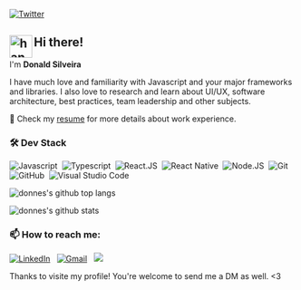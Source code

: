 <!--
**donnes/donnes** is a ✨ _special_ ✨ repository because its `README.md` (this file) appears on your GitHub profile.

Here are some ideas to get you started:

- 🔭 I’m currently working on ...
- 🌱 I’m currently learning ...
- 👯 I’m looking to collaborate on ...
- 🤔 I’m looking for help with ...
- 💬 Ask me about ...
- 📫 How to reach me: ...
- 😄 Pronouns: ...
- ⚡ Fun fact: ...
-->

[![Twitter](https://img.shields.io/twitter/follow/donaldsilveira?style=social)](https://twitter.com/intent/follow?screen_name=donaldsilveira)

## <img alt="handwavegif" src="https://user-images.githubusercontent.com/39513876/112366216-8cfe7400-8cfe-11eb-8116-7d3dbae20e97.gif" width='40' align="left"/> Hi there!

I'm **Donald Silveira**

I have much love and familiarity with Javascript and your major frameworks and libraries. I also love to research and learn about UI/UX, software architecture, best practices, team leadership and other subjects.

📄 Check my [resume](/docs/Donald-Resume.png) for more details about work experience.


### 🛠 Dev Stack

![Javascript](https://img.shields.io/badge/-JavaScript-05122A?style=flat&logo=javascript)&nbsp;
![Typescript](https://img.shields.io/badge/-TypeScript-05122A?style=flat&logo=typescript)&nbsp;
![React.JS](https://img.shields.io/badge/-React.JS-05122A?style=flat&logo=react)&nbsp;
![React Native](https://img.shields.io/badge/-React%20Native-05122A?style=flat&logo=react)&nbsp;
![Node.JS](https://img.shields.io/badge/-Node.JS-05122A?style=flat&logo=node.js)&nbsp;
![Git](https://img.shields.io/badge/-Git-05122A?style=flat&logo=git)&nbsp;
![GitHub](https://img.shields.io/badge/-GitHub-05122A?style=flat&logo=github)&nbsp;
![Visual Studio Code](https://img.shields.io/badge/-Visual%20Studio%20Code-05122A?style=flat&logo=visual-studio-code&logoColor=007ACC)&nbsp;


![donnes's github top langs](https://github-readme-stats.vercel.app/api/top-langs/?username=donnes&langs_count=10&layout=compact&theme=tokyonight)

![donnes's github stats](https://github-readme-stats.vercel.app/api?username=donnes&count_private=true&show_icons=true&theme=tokyonight&hide=contribs,stars)

### 📫 How to reach me:

<a href="https://www.linkedin.com/in/donaldsilveira/"><img alt="LinkedIn" src="https://img.shields.io/badge/LinkedIn%20-%230077B5.svg?&style=flat&logo=linkedin&logoColor=white"/></a> &nbsp;
<a href="mailto:donaldsilveira@gmail.com"><img alt="Gmail" src="https://img.shields.io/badge/Gmail-D14836?style=flat&logo=gmail&logoColor=white" /></a> &nbsp;
<a href="https://instagram.com/donaldsilveira"><img src="https://img.shields.io/badge/-@donaldsilveira-E4405F?style=flat&logo=Instagram&logoColor=white"/></a> &nbsp;

Thanks to visite my profile! You're welcome to send me a DM as well. <3
